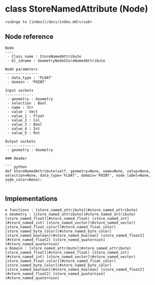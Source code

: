# class StoreNamedAttribute (Node)

    <sub>go to [index](/docs/index.md)</sub>
    
## Node reference

    Node
    ----
     - Class name : StoreNamedAttribute
     - bl_idname : GeometryNodeStoreNamedAttribute
    
    Node parameters
    ---------------
     - data_type : 'FLOAT'
     - domain : 'POINT'
    
    Input sockets
    -------------
     - geometry : Geometry
     - selection : Bool
     - name : Str
     - value : Vect
     - value_1 : Float
     - value_2 : Col
     - value_3 : Bool
     - value_4 : Int
     - value_5 : Rot
    
    Output sockets
    --------------
     - geometry : Geometry
    
    ### Header

    ``` python
    def StoreNamedAttribute(self, geometry=None, name=None, value=None, selection=None, data_type='FLOAT', domain='POINT', node_label=None, node_color=None):
    ```
    
## Implementations

    o functions : [store_named_attribute](#store_named_attribute)
    o Geometry : [store_named_attribute](#store_named_attribute) [store_named_float](#store_named_float) [store_named_int](#store_named_int) [store_named_vector](#store_named_vector) [store_named_float_color](#store_named_float_color) [store_named_byte_color](#store_named_byte_color) [store_named_boolean](#store_named_boolean) [store_named_float2](#store_named_float2) [store_named_quaternion](#store_named_quaternion) 
    o Domain : [store_named_attribute](#store_named_attribute) [store_named_float](#store_named_float) [store_named_int](#store_named_int) [store_named_vector](#store_named_vector) [store_named_float_color](#store_named_float_color) [store_named_byte_color](#store_named_byte_color) [store_named_boolean](#store_named_boolean) [store_named_float2](#store_named_float2) [store_named_quaternion](#store_named_quaternion) 
    
    